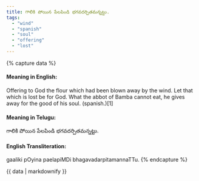 ```yaml
---
title: గాలికి పోయిన పేలపిండి భగవదర్పితమన్నట్టు.
tags:
  - "wind"
  - "spanish"
  - "soul"
  - "offering"
  - "lost"
---
```


{% capture data %}
#### Meaning in English:
Offering to God the flour which had been blown away by the wind.
Let that which is lost be for God.
What the abbot of Bamba cannot eat, he gives away for the good of his soul. (spanish.)[1]

#### Meaning in Telugu:
గాలికి పోయిన పేలపిండి భగవదర్పితమన్నట్టు.

#### English Transliteration:
gaaliki pOyina paelapiMDi bhagavadarpitamannaTTu.
{% endcapture %}

{{ data | markdownify }}

